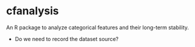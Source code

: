 # cfanalysis
An R package to analyze categorical features and their long-term stability.

- Do we need to record the dataset source?